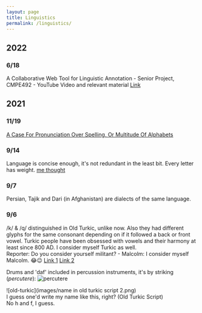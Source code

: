 ```yaml
---
layout: page
title: Linguistics
permalink: /linguistics/
---
```


## 2022

### 6/18

A Collaborative Web Tool for Linguistic Annotation - Senior Project, CMPE492 - YouTube Video and relevant material [Link](https://youtu.be/5OD3j2mlMzc)

## 2021

### 11/19

[A Case For Pronunciation Over Spelling, Or Multitude Of Alphabets](/linguistics/pronunciation-spelling-alphabets/)

### 9/14

Language is concise enough, it's not redundant in the least bit. Every letter has weight. [me thought](https://youtu.be/_K-L9uhsBLM?t=7)

### 9/7

Persian, Tajik and Dari (in Afghanistan) are dialects of the same language.

### 9/6

/k/ & /q/ distinguished in Old Turkic, unlike now. Also they had different glyphs for the same consonant
depending on if it followed a back or front vowel. Turkic people have been obsessed with vowels and their
harmony at least since 800 AD. I consider myself Turkic as well.  
Reporter: Do you consider yourself militant? - Malcolm: I consider myself Malcolm. 😂😉 [Link 1](https://youtu.be/56MFtl7WGHk) [Link 2](https://youtu.be/zn_67oRe_-A?t=178)

Drums and 'daf' included in percussion instruments, it's by striking (_percutere_): ![percutere](images/percutere.png)

![old-turkic](images/name in old turkic script 2.png)  
I guess one'd write my name like this, right? (Old Turkic Script)  
No h and f, I guess.
